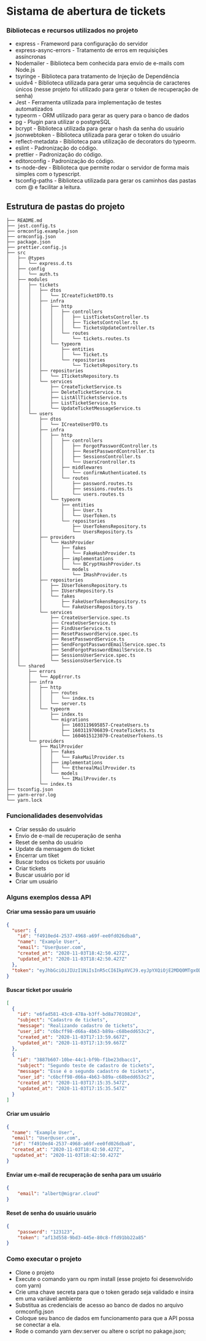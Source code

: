 # Sistama de abertura de tickets

### Bibliotecas e recursos utilizados no projeto

- express - Frameword para configuração do servidor
- express-async-errors - Tratamento de erros em requisições assíncronas
- Nodemailer - Biblioteca bem conhecida para envio de e-mails com Node.js
- tsyringe - Biblioteca para tratamento de Injeção de Dependência
- uuidv4 - Biblioteca utilizada para gerar uma sequência de caracteres únicos
(nesse projeto foi utilizado para gerar o token de recuperação de senha)
- Jest - Ferramenta utilizada para implementação de testes automatizados
- typeorm - ORM utilizado para gerar as query para o banco de dados
- pg - Plugin para utilizar o postgreSQL
- bcrypt - Biblioteca utilizada para gerar o hash da senha do usuário
- jsonwebtoken - Biblioteca utilizada para gerar o token do usuário
- reflect-metadata - Biblioteca para utilização de decorators do typeorm.
- eslint - Padronização do código.
- prettier - Padronização do código.
- editorconfig - Padronização do código.
- ts-node-dev - Biblioteca que permite rodar o servidor de forma mais simples com o typescript.
- tsconfig-paths - Biblioteca utilizada para gerar os caminhos das pastas com @ e facilitar a leitura.

## Estrutura de pastas do projeto

```
├── README.md
├── jest.config.ts
├── ormconfig.example.json
├── ormconfig.json
├── package.json
├── prettier.config.js
├── src
│   ├── @types
│   │   └── express.d.ts
│   ├── config
│   │   └── auth.ts
│   ├── modules
│   │   ├── tickets
│   │   │   ├── dtos
│   │   │   │   └── ICreateTicketDTO.ts
│   │   │   ├── infra
│   │   │   │   ├── http
│   │   │   │   │   ├── controllers
│   │   │   │   │   │   ├── ListTicketsController.ts
│   │   │   │   │   │   ├── TicketsController.ts
│   │   │   │   │   │   └── TicketsUpdateController.ts
│   │   │   │   │   └── routes
│   │   │   │   │       └── tickets.routes.ts
│   │   │   │   └── typeorm
│   │   │   │       ├── entities
│   │   │   │       │   └── Ticket.ts
│   │   │   │       └── repositories
│   │   │   │           └── TicketsRepository.ts
│   │   │   ├── repositories
│   │   │   │   └── ITicketsRepository.ts
│   │   │   └── services
│   │   │       ├── CreateTicketService.ts
│   │   │       ├── DeleteTicketService.ts
│   │   │       ├── ListAllTicketsService.ts
│   │   │       ├── ListTicketService.ts
│   │   │       └── UpdateTicketMessageService.ts
│   │   └── users
│   │       ├── dtos
│   │       │   └── ICreateUserDTO.ts
│   │       ├── infra
│   │       │   ├── http
│   │       │   │   ├── controllers
│   │       │   │   │   ├── ForgotPasswordController.ts
│   │       │   │   │   ├── ResetPasswordController.ts
│   │       │   │   │   ├── SessionsController.ts
│   │       │   │   │   └── UsersCrontroller.ts
│   │       │   │   ├── middlewares
│   │       │   │   │   └── confirmAuthenticated.ts
│   │       │   │   └── routes
│   │       │   │       ├── password.routes.ts
│   │       │   │       ├── sessions.routes.ts
│   │       │   │       └── users.routes.ts
│   │       │   └── typeorm
│   │       │       ├── entities
│   │       │       │   ├── User.ts
│   │       │       │   └── UserToken.ts
│   │       │       └── repositories
│   │       │           ├── UserTokensRepository.ts
│   │       │           └── UsersRepository.ts
│   │       ├── providers
│   │       │   └── HashProvider
│   │       │       ├── fakes
│   │       │       │   └── FakeHashProvider.ts
│   │       │       ├── implementations
│   │       │       │   └── BCryptHashProvider.ts
│   │       │       └── models
│   │       │           └── IHashProvider.ts
│   │       ├── repositories
│   │       │   ├── IUserTokensRepository.ts
│   │       │   ├── IUsersRepository.ts
│   │       │   └── fakes
│   │       │       ├── FakeUserTokensRepository.ts
│   │       │       └── FakeUsersRepository.ts
│   │       └── services
│   │           ├── CreateUserService.spec.ts
│   │           ├── CreateUserService.ts
│   │           ├── FindUserService.ts
│   │           ├── ResetPasswordService.spec.ts
│   │           ├── ResetPasswordService.ts
│   │           ├── SendForgotPasswordEmailService.spec.ts
│   │           ├── SendForgotPasswordEmailService.ts
│   │           ├── SessionsUserService.spec.ts
│   │           └── SessionsUserService.ts
│   └── shared
│       ├── errors
│       │   └── AppError.ts
│       ├── infra
│       │   ├── http
│       │   │   ├── routes
│       │   │   │   └── index.ts
│       │   │   └── server.ts
│       │   └── typeorm
│       │       ├── index.ts
│       │       └── migrations
│       │           ├── 1603119695857-CreateUsers.ts
│       │           ├── 1603119706839-CreateTickets.ts
│       │           └── 1604615123079-CreateUserTokens.ts
│       └── providers
│           ├── MailProvider
│           │   ├── fakes
│           │   │   └── FakeMailProvider.ts
│           │   ├── implementations
│           │   │   └── EtherealMailProvider.ts
│           │   └── models
│           │       └── IMailProvider.ts
│           └── index.ts
├── tsconfig.json
├── yarn-error.log
└── yarn.lock
```

### Funcionalidades desenvolvidas

- Criar sessão do usuário
- Envio de e-mail de recuperação de senha
- Reset de senha do usuário
- Update da mensagem do ticket
- Encerrar um tiket
- Buscar todos os tickets por usuário
- Criar tickets
- Buscar usuário por id
- Criar um usuário

### Alguns exemplos dessa API

#### Criar uma sessão para um usuário

```json
{
  "user": {
    "id": "f4910ed4-2537-4968-a69f-ee0fd026dba8",
    "name": "Example User",
    "email": "User@user.com",
    "created_at": "2020-11-03T18:42:50.427Z",
    "updated_at": "2020-11-03T18:42:50.427Z"
  },
  "token": "eyJhbGciOiJIUzI1NiIsInR5cCI6IkpXVCJ9.eyJpYXQiOjE2MDQ0MTgxODUsImV4cCI6MTYwNDQ0Njk4NSwic3ViIjoiZjQ5MTBlZDQtMjUzNy00OTY4LWE2OWYtZWUwZmQwMjZkYmE4In0.pp5vtCRzmkSw1B9DpLF0-Uch53mXwlicuS88v1o4HQw"
}
```

#### Buscar ticket por usuário

```json
[
  {
    "id": "e6fad581-43c8-478a-b3ff-bd8a7701082d",
    "subject": "Cadastro de tickets",
    "message": "Realizando cadastro de tickets",
    "user_id": "c6bcff98-d66a-4b63-b89a-c68bedd653c2",
    "created_at": "2020-11-03T17:13:59.667Z",
    "updated_at": "2020-11-03T17:13:59.667Z"
  },
  {
    "id": "3887b607-10be-44c1-bf9b-f1be23dbacc1",
    "subject": "Segundo teste de cadastro de tickets",
    "message": "Esse é o segundo cadastro de tickets",
    "user_id": "c6bcff98-d66a-4b63-b89a-c68bedd653c2",
    "created_at": "2020-11-03T17:15:35.547Z",
    "updated_at": "2020-11-03T17:15:35.547Z"
  }
]

```

#### Criar um usuário

```json
{
  "name": "Example User",
  "email": "User@user.com",
  "id": "f4910ed4-2537-4968-a69f-ee0fd026dba8",
  "created_at": "2020-11-03T18:42:50.427Z",
  "updated_at": "2020-11-03T18:42:50.427Z"
}
```

#### Enviar um e-mail de recuperação de senha para um usuário

```json
{
	"email": "albert@migrar.cloud"
}
```

#### Reset de senha do usuário usuário

```json
{
	"password": "123123",
	"token": "af13d558-9bd3-445e-80c8-ffd91bb22a85"
}
```

### Como executar o projeto

- Clone o projeto
- Execute o comando yarn ou npm install (esse projeto foi desenvolvido com yarn)
- Crie uma chave secreta para que o token gerado seja validado e insira em uma
variável ambiente
- Substitua as credenciais de acesso ao banco de dados no arquivo ormconfig.json
- Coloque seu banco de dados em funcionamento para que a API possa se conectar
a ela.
- Rode o comando yarn dev:server ou altere o script no pakage.json;

